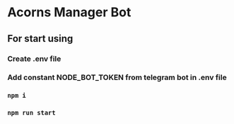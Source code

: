 # Acorns Manager Bot
## For start using 
  ### Create .env file 
  ### Add constant NODE_BOT_TOKEN from telegram bot in .env file
  ### `npm i`
  ### `npm run start`